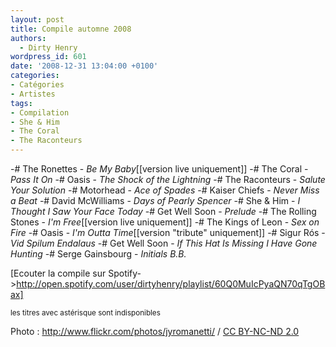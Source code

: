 ```yaml
---
layout: post
title: Compile automne 2008
authors:
  - Dirty Henry
wordpress_id: 601
date: '2008-12-31 13:04:00 +0100'
categories:
- Catégories
- Artistes
tags:
- Compilation
- She & Him
- The Coral
- The Raconteurs
---
```

-# The Ronettes - *Be My Baby*[[version live uniquement]]
-# The Coral - *Pass It On*
-# Oasis - *The Shock of the Lightning*
-# The Raconteurs - *Salute Your Solution*
-# Motorhead - *Ace of Spades*
-# Kaiser Chiefs - *Never Miss a Beat*
-# David McWilliams - *Days of Pearly Spencer*
-# She & Him - *I Thought I Saw Your Face Today*
-# Get Well Soon - *Prelude*
-# The Rolling Stones - *I'm Free*[[version live uniquement]]
-# The Kings of Leon - *Sex on Fire*
-# Oasis - *I'm Outta Time*[[version "tribute" uniquement]]
-# Sigur Rós - *Vid Spilum Endalaus*
-# Get Well Soon - *If This Hat Is Missing I Have Gone Hunting*
-# Serge Gainsbourg - *Initials B.B.*

[Ecouter la compile sur Spotify->http://open.spotify.com/user/dirtyhenry/playlist/60Q0MuIcPyaQN70qTgOBax] 

<small>les titres avec astérisque sont indisponibles</small>

<div xmlns:cc="http://creativecommons.org/ns#" about="http://www.flickr.com/photos/jyromanetti/1617556219/">Photo : <a rel="cc:attributionURL" href="http://www.flickr.com/photos/jyromanetti/">http://www.flickr.com/photos/jyromanetti/</a> / <a rel="license" href="http://creativecommons.org/licenses/by-nc-nd/2.0/">CC BY-NC-ND 2.0</a></div>
